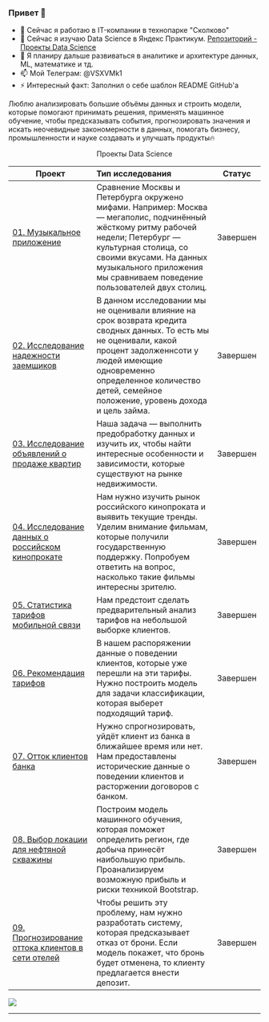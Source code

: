 <a id='link1'></a>
### Привет 👋

- 🔭 Сейчас я работаю в IT-компании в технопарке "Сколково"
- 🌱 Сейчас я изучаю Data Science в Яндекс Практикум. [Репозиторий - Проекты Data Science](https://github.com/VSXV/Data-Science-Projects)  
- 👯 Я планиру дальше развиваться в аналитике и архитектуре данных, ML, математике и тд.
- 📫 Мой Телеграм: @VSXVMk1
- ⚡ Интересный факт: Заполнил о себе шаблон README GitHub'а

Люблю анализировать большие объёмы данных и строить модели, которые помогают принимать решения, применять машинное обучение, чтобы предсказывать события, прогнозировать значения и искать неочевидные закономерности в данных, помогать бизнесу, промышленности и науке создавать и улучшать продукты🔥

<p align="center"> Проекты Data Science </p align="center">


| **Проект** | **Тип исследования** | **Статус** |
| -------------------- | :--------------------- |:---------------------------:|
| [01. Музыкальное приложение](https://github.com/VSXV/Data-Science-Projects/blob/main/1.%20audio%20streaming%20app/audio%20streaming%20app.ipynb) | Сравнение Москвы и Петербурга окружено мифами. Например: Москва — мегаполис, подчинённый жёсткому ритму рабочей недели; Петербург — культурная столица, со своими вкусами. На данных музыкального приложения мы сравниваем поведение пользователей двух столиц. |Завершен|
| [02. Исследование надежности заемщиков](https://github.com/VSXV/Data-Science-Projects/blob/main/2.%20debt/debt.ipynb)|В данном исследовании мы не оценивали влияние на срок возврата кредита сводных данных. То есть мы не оценивали, какой процент задолженнсоти у людей имеющие одновременно определенное количество детей, семейное положение, уровень дохода и цель займа.| Завершен|
| [03. Исследование объявлений о продаже квартир](https://github.com/VSXV/Data-Science-Projects/blob/main/3.%20real%20estate/real%20estate.ipynb)| Наша задача — выполнить предобработку данных и изучить их, чтобы найти интересные особенности и зависимости, которые существуют на рынке недвижимости.| Завершен|
| [04. Исследование данных о российском кинопрокате](https://github.com/VSXV/Data-Science-Projects/blob/main/4.%20movies/rf_movies.ipynb) | Нам нужно изучить рынок российского кинопроката и выявить текущие тренды. Уделим внимание фильмам, которые получили государственную поддержку. Попробуем ответить на вопрос, насколько такие фильмы интересны зрителю.|Завершен|
| [05. Статистика тарифов мобильной связи](https://github.com/VSXV/Data-Science-Projects/blob/main/5.%20tariff%20statistics/tariff%20statistics.ipynb)| Нам предстоит сделать предварительный анализ тарифов на небольшой выборке клиентов.| Завершен|
| [06. Рекомендация тарифов](https://github.com/VSXV/Data-Science-Projects/blob/main/6.%20user%20behavior/user%20behavior%20project.ipynb)| В нашем распоряжении данные о поведении клиентов, которые уже перешли на эти тарифы. Нужно построить модель для задачи классификации, которая выберет подходящий тариф.| Завершен|
| [07. Отток клиентов банка](https://github.com/VSXV/Data-Science-Projects/blob/main/7.%20bank%20model%20testing/bank%20model%20testing.ipynb)| Нужно спрогнозировать, уйдёт клиент из банка в ближайшее время или нет. Нам предоставлены исторические данные о поведении клиентов и расторжении договоров с банком.| Завершен|
| [08. Выбор локации для нефтяной скважины](https://github.com/VSXV/Data-Science-Projects/blob/main/8.%20oil%20exploration/oil%20exploration.ipynb)| Построим модель машинного обучения, которая поможет определить регион, где добыча принесёт наибольшую прибыль. Проанализируем возможную прибыль и риски техникой Bootstrap.| Завершен|
| [09. Прогнозирование оттока клиентов в сети отелей](https://github.com/VSXV/Data-Science-Projects/blob/main/9.%20hotel%20reservation/hotel%20reservation.ipynb)| Чтобы решить эту проблему, нам нужно разработать систему, которая предсказывает отказ от брони. Если модель покажет, что бронь будет отменена, то клиенту предлагается внести депозит.| Завершен|

<a href="#link1"><img src='https://img.shields.io/badge/К началу-&#x21A9-blue'></a>
__________________________________________________________________________________________________________________________
